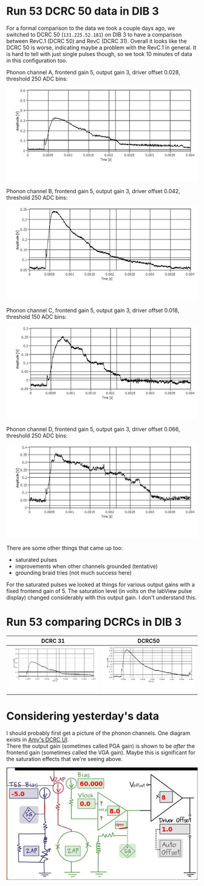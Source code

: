 Run 53 DCRC 50 data in DIB 3
============================

For a formal comparison to the data we took a couple days ago, we switched to DCRC 50
(`131.225.52.181`) on DIB 3 to have a comparison between RevC.1 (DCRC 50) and RevC (DCRC 31).
Overall it looks like the DCRC 50 is worse, indicating maybe a problem with the RevC.1 in general.
It is hard to tell with just single pulses though, so we took 10 minutes of data in this
configuration too. 

Phonon channel A, frontend gain 5, output gain 3, driver offset 0.028, threshold 250 ADC bins:

![Channel A](figures/DIB3_DCRC_50_PA_FG5_OG3_DOn028_T250.JPG)

Phonon channel B, frontend gain 5, output gain 3, driver offset 0.042, threshold 250 ADC bins:

![Channel B](figures/DIB3_DCRC_50_PB_FG5_OG3_DOp042_T250.JPG)

Phonon channel C, frontend gain 5, output gain 3, driver offset 0.018, threshold 150 ADC bins:

![Channel C](figures/DIB3_DCRC_50_PC_FG5_OG3_DOp018_T150.JPG)

Phonon channel D, frontend gain 5, output gain 3, driver offset 0.066, threshold 250 ADC bins:

![Channel D](figures/DIB3_DCRC_50_PD_FG5_OG3_DOp066_T250.JPG)

There are some other things that came up too:

* saturated pulses
* improvements when other channels grounded (tentative)
* grounding braid tries (not much success here)

For the saturated pulses we looked at things for various output gains with a fixed frontend gain
of 5.  The saturation level (in volts on the labView pulse display) changed considerably with this
output gain.  I don't understand this. 



Run 53 comparing DCRCs in DIB 3
===============================

DCRC 31 | DCRC50
:-----------------------------:|:------------------:
![Channel A](figures/DIB3_DCRC_50_PA_FG5_OG3_DOn028_T250.JPG)|![Channel A](figures/DIB3_DCRC_31_PA_FG5_OG4_DOn048_T250.JPG)
Considering yesterday's data
============================

I should probably first get a picture of the phonon channels. One diagram exists in [Amy's DCRC UI](http://dcrc01.triumf.ca:8081/CS/aroberts/dcrc_ui/dcrc.html).  
There the output gain (sometimes called PGA gain) is shown to be *after* the frontend gain
(sometimes called the VGA gain).  Maybe this is significant for the saturation effects that we're
seeing above. 

![Phonon circuit](figures/phononCircuit.jpg)

